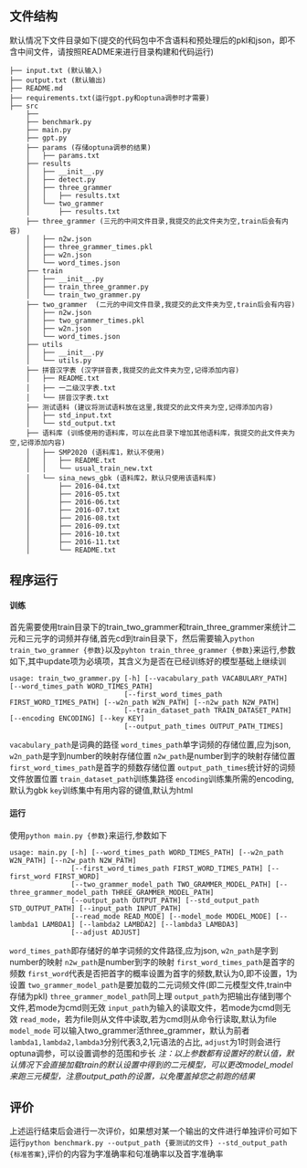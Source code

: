## 文件结构
默认情况下文件目录如下(提交的代码包中不含语料和预处理后的pkl和json，即不含中间文件，请按照README来进行目录构建和代码运行)
```
├── input.txt (默认输入)
├── output.txt (默认输出)
├── README.md
├── requirements.txt(运行gpt.py和optuna调参时才需要)
├── src
    ├──
    ├── benchmark.py
    ├── main.py
    ├── gpt.py
    ├── params (存储optuna调参的结果)
    │   ├── params.txt
    ├── results
    │   ├── __init__.py
    │   ├── detect.py
    │   ├── three_grammer
    │   │   ├── results.txt  
    │   └── two_grammer
    │       ├── results.txt
    ├── three_grammer (三元的中间文件目录,我提交的此文件夹为空,train后会有内容)
    │   ├── n2w.json
    │   ├── three_grammer_times.pkl
    │   ├── w2n.json
    │   └── word_times.json
    ├── train
    │   ├── __init__.py
    │   ├── train_three_grammer.py
    │   └── train_two_grammer.py
    ├── two_grammer  (二元的中间文件目录,我提交的此文件夹为空,train后会有内容)
    │   ├── n2w.json
    │   ├── two_grammer_times.pkl
    │   ├── w2n.json
    │   └── word_times.json
    ├── utils
    │   ├── __init__.py
    │   └── utils.py
    ├── 拼音汉字表 (汉字拼音表,我提交的此文件夹为空,记得添加内容)
    │   ├── README.txt
    │   ├── 一二级汉字表.txt
    │   └── 拼音汉字表.txt
    ├── 测试语料 (建议将测试语料放在这里,我提交的此文件夹为空,记得添加内容)
    │   ├── std_input.txt
    │   └── std_output.txt
    ├── 语料库 (训练使用的语料库，可以在此目录下增加其他语料库，我提交的此文件夹为空,记得添加内容)
    │   ├── SMP2020 (语料库1，默认不使用)
    │   │   ├── README.txt
    │   │   └── usual_train_new.txt
    │   └── sina_news_gbk (语料库2，默认只使用该语料库)
    │       ├── 2016-04.txt
    │       ├── 2016-05.txt
    │       ├── 2016-06.txt
    │       ├── 2016-07.txt
    │       ├── 2016-08.txt
    │       ├── 2016-09.txt
    │       ├── 2016-10.txt
    │       ├── 2016-11.txt
    │       └── README.txt
```
## 程序运行
#### 训练
首先需要使用train目录下的train_two_grammer和train_three_grammer来统计二元和三元字的词频并存储,首先cd到train目录下，然后需要输入`python train_two_grammer {参数}`以及`pyhton train_three_grammer {参数}`来运行,参数如下,其中update项为必填项，其含义为是否在已经训练好的模型基础上继续训
```
usage: train_two_grammer.py [-h] [--vacabulary_path VACABULARY_PATH] [--word_times_path WORD_TIMES_PATH]
                            [--first_word_times_path FIRST_WORD_TIMES_PATH] [--w2n_path W2N_PATH] [--n2w_path N2W_PATH]
                            [--train_dataset_path TRAIN_DATASET_PATH] [--encoding ENCODING] [--key KEY]
                            [--output_path_times OUTPUT_PATH_TIMES]
```
`vacabulary_path`是词典的路径
`word_times_path`单字词频的存储位置,应为json,
`w2n_path`是字到number的映射存储位置
`n2w_path`是number到字的映射存储位置
`first_word_times_path`是首字的频数存储位置
`output_path_times`统计好的词频文件放置位置
`train_dataset_path`训练集路径
`encoding`训练集所需的encoding,默认为gbk
`key`训练集中有用内容的键值,默认为html
#### 运行
使用`python main.py {参数}`来运行,参数如下
```
usage: main.py [-h] [--word_times_path WORD_TIMES_PATH] [--w2n_path W2N_PATH] [--n2w_path N2W_PATH]
               [--first_word_times_path FIRST_WORD_TIMES_PATH] [--first_word FIRST_WORD]
               [--two_grammer_model_path TWO_GRAMMER_MODEL_PATH] [--three_grammer_model_path THREE_GRAMMER_MODEL_PATH]
               [--output_path OUTPUT_PATH] [--std_output_path STD_OUTPUT_PATH] [--input_path INPUT_PATH]
               [--read_mode READ_MODE] [--model_mode MODEL_MODE] [--lambda1 LAMBDA1] [--lambda2 LAMBDA2] [--lambda3 LAMBDA3]
               [--adjust ADJUST]
```
`word_times_path`即存储好的单字词频的文件路径,应为json,
`w2n_path`是字到number的映射
`n2w_path`是number到字的映射
`first_word_times_path`是首字的频数
`first_word`代表是否把首字的概率设置为首字的频数,默认为0,即不设置，1为设置
`two_grammer_model_path`是要加载的二元词频文件(即二元模型文件,train中存储为pkl)
`three_grammer_model_path`同上理
`output_path`为把输出存储到哪个文件,若mode为cmd则无效
`input_path`为输入的读取文件，若mode为cmd则无效
`read_mode`，若为file则从文件中读取,若为cmd则从命令行读取,默认为file
`model_mode` 可以输入two_grammer活three_grammer，默认为前者
`lambda1,lambda2,lambda3`分别代表3,2,1元语法的占比,
`adjust`为1时则会进行optuna调参，可以设置调参的范围和步长
*注：以上参数都有设置好的默认值，默认情况下会直接加载train的默认设置中得到的二元模型，可以更改model_model来跑三元模型，注意output_path的设置，以免覆盖掉您之前跑的结果*

## 评价
上述运行结束后会进行一次评价，如果想对某一个输出的文件进行单独评价可如下运行`python benchmark.py --output_path {要测试的文件} --std_output_path {标准答案}`,评价的内容为字准确率和句准确率以及首字准确率